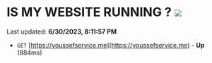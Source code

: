 # IS MY WEBSITE RUNNING ? [![](https://img.shields.io/static/v1?label=Sponsor&message=%E2%9D%A4&logo=GitHub&color=%23fe8e86)](https://github.com/sponsors/<username>)

Last updated: **6/30/2023, 8:11:57 PM**

- `GET` [https://youssefservice.me](https://youssefservice.me) - **Up** (884ms)
